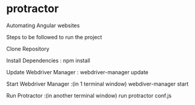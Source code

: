 # protractor
Automating Angular websites


Steps to be followed to run the project

Clone Repository



Install Dependencies :
npm install


Update Webdriver Manager :
webdriver-manager update


Start Webdriver Manager :(in 1 terminal window)
webdiver-manager start


Run Protractor :(in another terminal window)
run protractor conf.js

